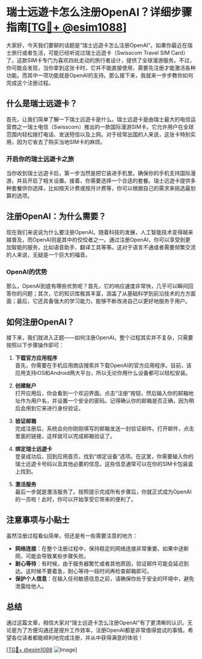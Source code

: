 # 瑞士远遊卡怎么注册OpenAI？详细步骤指南[[TG💪+ @esim1088](https://t.me/s/esim1088)]

大家好，今天我们要聊的话题是“瑞士远遊卡怎么注册OpenAI”。如果你最近在瑞士旅行或者生活，可能已经听说过瑞士远遊卡（Swisscom Travel SIM Card）了。这款SIM卡专门为喜欢四处走动的旅行者设计，提供了全球漫游服务。不过，你可能会发现，当你拿到这张卡时，它并不能直接使用，需要先注册才能激活各种功能。而其中一项功能就是OpenAI的支持。那么接下来，我就来一步步教你如何完成这个注册过程。

## 什么是瑞士远遊卡？

首先，让我们简单了解一下瑞士远遊卡是什么。瑞士远遊卡是由瑞士最大的电信运营商之一瑞士电信（Swisscom）推出的一款国际漫游SIM卡。它允许用户在全球范围内轻松拨打电话、发送短信以及上网。对于经常出国的人来说，这张卡特别实用，因为它省去了购买当地SIM卡的麻烦。

### 开启你的瑞士远遊卡之旅

当你收到瑞士远遊卡后，第一步当然是把它装进手机里。确保你的手机支持国际漫游，并且开启了相关设置。接着，你需要选择一个合适的套餐。瑞士远遊卡提供多种套餐供你选择，比如按天计费或按月计费等，你可以根据自己的需求来挑选最划算的选项。

## 注册OpenAI：为什么需要？

现在我们来说说为什么要注册OpenAI。随着科技的发展，人工智能技术变得越来越普及，而OpenAI则是其中的佼佼者之一。通过注册OpenAI，你可以享受到更加智能的服务，比如语音助手、翻译工具等等。这对于语言不通或者需要频繁交流的人来说，无疑是一个巨大的福音。

### OpenAI的优势

那么，OpenAI到底有哪些优势呢？首先，它的响应速度非常快，几乎可以瞬间回答你的问题；其次，它的知识库极其丰富，涵盖了从基础科学到前沿技术的方方面面；最后，它还具备强大的学习能力，能够不断改进自己以更好地服务于用户。

## 如何注册OpenAI？

接下来，我们就进入正题——如何注册OpenAI。整个过程其实并不复杂，只需要按照以下步骤操作即可：

1. **下载官方应用程序**  
   首先，你需要在手机应用商店搜索并下载OpenAI的官方应用程序。目前，该应用支持iOS和Android两大平台，所以无论你用什么设备都可以轻松安装。

2. **创建账户**  
   打开应用后，你会看到一个欢迎界面。点击“注册”按钮，然后输入你的邮箱地址作为用户名，并设置一个安全的密码。记得确认你的邮箱是否正确，因为稍后会用到它来进行身份验证。

3. **验证邮箱**  
   完成注册后，系统会向你刚刚填写的邮箱发送一封验证邮件。打开邮件，点击里面的链接，这样就可以完成邮箱验证了。

4. **绑定瑞士远遊卡**  
   登录成功后，回到应用首页，找到“绑定设备”选项。在这里，你需要输入你的瑞士远遊卡号码以及其他必要的信息。这些信息通常可以在你的SIM卡包装盒上找到。

5. **激活服务**  
   最后一步就是激活服务了。按照提示完成所有步骤后，你就正式成为OpenAI的一员啦！此时，你可以开始享受它带来的便利了。

## 注意事项与小贴士

虽然注册过程看似简单，但还是有一些需要注意的地方：

- **网络连接**：在整个注册过程中，保持稳定的网络连接非常重要。如果中途断网，可能会导致某些步骤失败。
- **耐心等待**：有时候，由于服务器繁忙或者其他原因，验证邮件可能会延迟到达。这时候不要着急，耐心等待一段时间再检查邮箱即可。
- **保护个人信息**：在输入任何敏感信息之前，请确保你处于安全的环境中，避免泄露给他人。

## 总结

通过这篇文章，相信大家对“瑞士远遊卡怎么注册OpenAI”有了更清晰的认识。无论是为了方便沟通还是提升工作效率，注册OpenAI都是非常值得尝试的事情。希望各位读者都能顺利地完成注册，并从中获得满意的体验！

[[TG💪+ @esim1088](https://t.me/s/esim1088) ![Image](https://i.postimg.cc/4NQfJmqS/Snipaste-2025-05-13-00-14-12.png)]